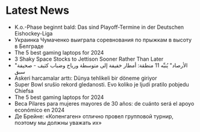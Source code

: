 # Latest News
-  K.o.-Phase beginnt bald: Das sind Playoff-Termine in der Deutschen Eishockey-Liga
-  Украинка Чумаченко выиграла соревнования по прыжкам в высоту в Белграде
-  The 5 best gaming laptops for 2024
-  3 Shaky Space Stocks to Jettison Sooner Rather Than Later
-  "الأرصاد" يُنبِّه 11 منطقة: أمطار خفيفة إلى متوسطة ورياح وضباب كثيف - صحيفة سبق
-  Askeri harcamalar arttı: Dünya tehlikeli bir döneme giriyor
-  Super Bowl srušio rekord gledanosti. Evo koliko je ljudi pratilo pobjedu Chiefsa
-  The 5 best gaming laptops for 2024
-  Beca Pilares para mujeres mayores de 30 años: de cuánto será el apoyo económico en 2024
-  Де Брeйне: «Копенгаген» отлично провел групповой турнир, поэтому мы должны уважать их»
